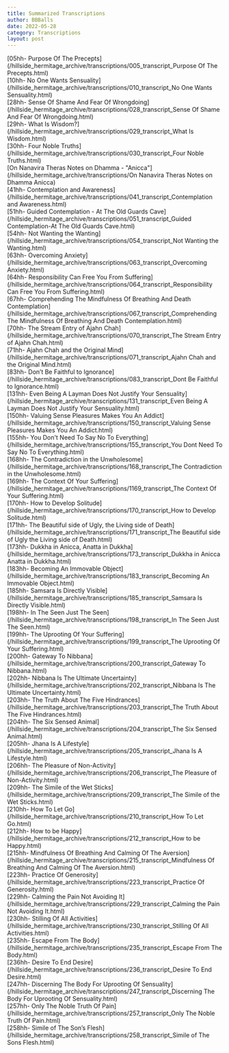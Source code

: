 ```yaml
---
title: Summarized Transcriptions
author: BBBalls
date: 2022-05-28
category: Transcriptions
layout: post
---
```


[05hh- Purpose Of The Precepts](/hillside_hermitage_archive/transcriptions/005_transcript_Purpose Of The Precepts.html)\
[10hh- No One Wants Sensuality](/hillside_hermitage_archive/transcriptions/010_transcript_No One Wants Sensuality.html)\
[28hh- Sense Of Shame And Fear Of Wrongdoing](/hillside_hermitage_archive/transcriptions/028_transcript_Sense Of Shame And Fear Of Wrongdoing.html)\
[29hh- What Is Wisdom?](/hillside_hermitage_archive/transcriptions/029_transcript_What Is Wisdom.html)\
[30hh- Four Noble Truths](/hillside_hermitage_archive/transcriptions/030_transcript_Four Noble Truths.html)\
[On Nanavira Theras Notes on Dhamma - "Anicca"](/hillside_hermitage_archive/transcriptions/On Nanavira Theras Notes on Dhamma Anicca)\
[41hh- Contemplation and Awareness](/hillside_hermitage_archive/transcriptions/041_transcript_Contemplation and Awareness.html)\
[51hh- Guided Contemplation - At The Old Guards Cave](/hillside_hermitage_archive/transcriptions/051_transcript_Guided Contemplation-At The Old Guards Cave.html)\
[54hh- Not Wanting the Wanting](/hillside_hermitage_archive/transcriptions/054_transcript_Not Wanting the Wanting.html)\
[63hh- Overcoming Anxiety](/hillside_hermitage_archive/transcriptions/063_transcript_Overcoming Anxiety.html)\
[64hh- Responsibility Can Free You From Suffering](/hillside_hermitage_archive/transcriptions/064_transcript_Responsibility Can Free You From Suffering.html)\
[67hh- Comprehending The Mindfulness Of Breathing And Death Contemplation](/hillside_hermitage_archive/transcriptions/067_transcript_Comprehending The Mindfulness Of Breathing And Death Contemplation.html)\
[70hh- The Stream Entry of Ajahn Chah](/hillside_hermitage_archive/transcriptions/070_transcript_The Stream Entry of Ajahn Chah.html)\
[71hh- Ajahn Chah and the Original Mind](/hillside_hermitage_archive/transcriptions/071_transcript_Ajahn Chah and the Original Mind.html)\
[83hh- Don’t Be Faithful to Ignorance](/hillside_hermitage_archive/transcriptions/083_transcript_Dont Be Faithful to Ignorance.html)\
[131hh- Even Being A Layman Does Not Justify Your Sensuality](/hillside_hermitage_archive/transcriptions/131_transcript_Even Being A Layman Does Not Justify Your Sensuality.html)\
[150hh- Valuing Sense Pleasures Makes You An Addict](/hillside_hermitage_archive/transcriptions/150_transcript_Valuing Sense Pleasures Makes You An Addict.html)\
[155hh- You Don't Need To Say No To Everything](/hillside_hermitage_archive/transcriptions/155_transcript_You Dont Need To Say No To Everything.html)\
[168hh- The Contradiction in the Unwholesome](/hillside_hermitage_archive/transcriptions/168_transcript_The Contradiction in the Unwholesome.html)\
[169hh- The Context Of Your Suffering](/hillside_hermitage_archive/transcriptions/1169_transcript_The Context Of Your Suffering.html)\
[170hh- How to Develop Solitude](/hillside_hermitage_archive/transcriptions/170_transcript_How to Develop Solitude.html)\
[171hh- The Beautiful side of Ugly, the Living side of Death](/hillside_hermitage_archive/transcriptions/171_transcript_The Beautiful side of Ugly the Living side of Death.html)\
[173hh- Dukkha in Anicca, Anatta in Dukkha](/hillside_hermitage_archive/transcriptions/173_transcript_Dukkha in Anicca Anatta in Dukkha.html)\
[183hh- Becoming An Immovable Object](/hillside_hermitage_archive/transcriptions/183_transcript_Becoming An Immovable Object.html)\
[185hh- Samsara Is Directly Visible](/hillside_hermitage_archive/transcriptions/185_transcript_Samsara Is Directly Visible.html)\
[198hh- In The Seen Just The Seen](/hillside_hermitage_archive/transcriptions/198_transcript_In The Seen Just The Seen.html)\
[199hh- The Uprooting Of Your Suffering](/hillside_hermitage_archive/transcriptions/199_transcript_The Uprooting Of Your Suffering.html)\
[200hh- Gateway To Nibbana](/hillside_hermitage_archive/transcriptions/200_transcript_Gateway To Nibbana.html)\
[202hh- Nibbana Is The Ultimate Uncertainty](/hillside_hermitage_archive/transcriptions/202_transcript_Nibbana Is The Ultimate Uncertainty.html)\
[203hh- The Truth About The Five Hindrances](/hillside_hermitage_archive/transcriptions/203_transcript_The Truth About The Five Hindrances.html)\
[204hh- The Six Sensed Animal](/hillside_hermitage_archive/transcriptions/204_transcript_The Six Sensed Animal.html)\
[205hh- Jhana Is A Lifestyle](/hillside_hermitage_archive/transcriptions/205_transcript_Jhana Is A Lifestyle.html)\
[206hh- The Pleasure of Non-Activity](/hillside_hermitage_archive/transcriptions/206_transcript_The Pleasure of Non-Activity.html)\
[209hh- The Simile of the Wet Sticks](/hillside_hermitage_archive/transcriptions/209_transcript_The Simile of the Wet Sticks.html)\
[210hh- How To Let Go](/hillside_hermitage_archive/transcriptions/210_transcript_How To Let Go.html)\
[212hh- How to be Happy](/hillside_hermitage_archive/transcriptions/212_transcript_How to be Happy.html)\
[215hh- Mindfulness Of Breathing And Calming Of The Aversion](/hillside_hermitage_archive/transcriptions/215_transcript_Mindfulness Of Breathing And Calming Of The Aversion.html)\
[223hh- Practice Of Generosity](/hillside_hermitage_archive/transcriptions/223_transcript_Practice Of Generosity.html)\
[229hh- Calming the Pain Not Avoiding It](/hillside_hermitage_archive/transcriptions/229_transcript_Calming the Pain Not Avoiding It.html)\
[230hh- Stilling Of All Activities](/hillside_hermitage_archive/transcriptions/230_transcript_Stilling Of All Activities.html)\
[235hh- Escape From The Body](/hillside_hermitage_archive/transcriptions/235_transcript_Escape From The Body.html)\
[236hh- Desire To End Desire](/hillside_hermitage_archive/transcriptions/236_transcript_Desire To End Desire.html)\
[247hh- Discerning The Body For Uprooting Of Sensuality](/hillside_hermitage_archive/transcriptions/247_transcript_Discerning The Body For Uprooting Of Sensuality.html)\
[257hh- Only The Noble Truth Of Pain](/hillside_hermitage_archive/transcriptions/257_transcript_Only The Noble Truth Of Pain.html)\
[258hh- Simile of The Son’s Flesh](/hillside_hermitage_archive/transcriptions/258_transcript_Simile of The Sons Flesh.html)

